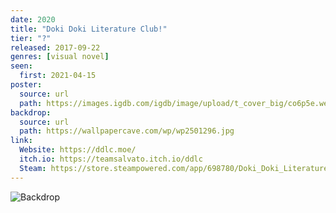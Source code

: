 ```yaml
---
date: 2020
title: "Doki Doki Literature Club!"
tier: "?"
released: 2017-09-22
genres: [visual novel]
seen:
  first: 2021-04-15
poster:
  source: url
  path: https://images.igdb.com/igdb/image/upload/t_cover_big/co6p5e.webp
backdrop:
  source: url
  path: https://wallpapercave.com/wp/wp2501296.jpg
link:
  Website: https://ddlc.moe/
  itch.io: https://teamsalvato.itch.io/ddlc
  Steam: https://store.steampowered.com/app/698780/Doki_Doki_Literature_Club/
---
```


![Backdrop](https://wallpapercave.com/wp/wp2367709.png "Source: WallpaperCave")
